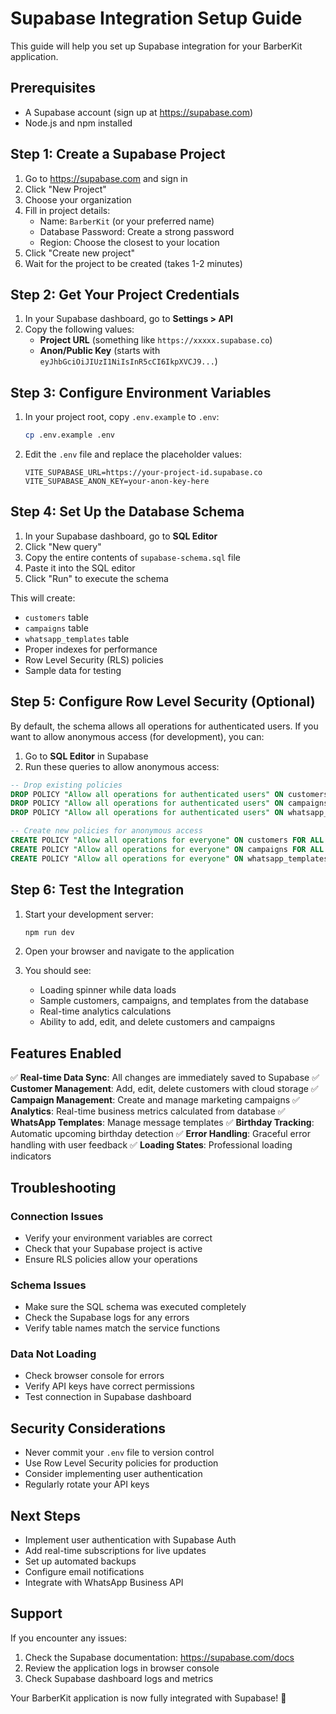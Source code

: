 # Supabase Integration Setup Guide

This guide will help you set up Supabase integration for your BarberKit application.

## Prerequisites

- A Supabase account (sign up at https://supabase.com)
- Node.js and npm installed

## Step 1: Create a Supabase Project

1. Go to https://supabase.com and sign in
2. Click "New Project"
3. Choose your organization
4. Fill in project details:
   - Name: `BarberKit` (or your preferred name)
   - Database Password: Create a strong password
   - Region: Choose the closest to your location
5. Click "Create new project"
6. Wait for the project to be created (takes 1-2 minutes)

## Step 2: Get Your Project Credentials

1. In your Supabase dashboard, go to **Settings > API**
2. Copy the following values:
   - **Project URL** (something like `https://xxxxx.supabase.co`)
   - **Anon/Public Key** (starts with `eyJhbGciOiJIUzI1NiIsInR5cCI6IkpXVCJ9...`)

## Step 3: Configure Environment Variables

1. In your project root, copy `.env.example` to `.env`:
   ```bash
   cp .env.example .env
   ```

2. Edit the `.env` file and replace the placeholder values:
   ```env
   VITE_SUPABASE_URL=https://your-project-id.supabase.co
   VITE_SUPABASE_ANON_KEY=your-anon-key-here
   ```

## Step 4: Set Up the Database Schema

1. In your Supabase dashboard, go to **SQL Editor**
2. Click "New query"
3. Copy the entire contents of `supabase-schema.sql` file
4. Paste it into the SQL editor
5. Click "Run" to execute the schema

This will create:
- `customers` table
- `campaigns` table
- `whatsapp_templates` table
- Proper indexes for performance
- Row Level Security (RLS) policies
- Sample data for testing

## Step 5: Configure Row Level Security (Optional)

By default, the schema allows all operations for authenticated users. If you want to allow anonymous access (for development), you can:

1. Go to **SQL Editor** in Supabase
2. Run these queries to allow anonymous access:

```sql
-- Drop existing policies
DROP POLICY "Allow all operations for authenticated users" ON customers;
DROP POLICY "Allow all operations for authenticated users" ON campaigns;
DROP POLICY "Allow all operations for authenticated users" ON whatsapp_templates;

-- Create new policies for anonymous access
CREATE POLICY "Allow all operations for everyone" ON customers FOR ALL USING (true);
CREATE POLICY "Allow all operations for everyone" ON campaigns FOR ALL USING (true);
CREATE POLICY "Allow all operations for everyone" ON whatsapp_templates FOR ALL USING (true);
```

## Step 6: Test the Integration

1. Start your development server:
   ```bash
   npm run dev
   ```

2. Open your browser and navigate to the application
3. You should see:
   - Loading spinner while data loads
   - Sample customers, campaigns, and templates from the database
   - Real-time analytics calculations
   - Ability to add, edit, and delete customers and campaigns

## Features Enabled

✅ **Real-time Data Sync**: All changes are immediately saved to Supabase
✅ **Customer Management**: Add, edit, delete customers with cloud storage
✅ **Campaign Management**: Create and manage marketing campaigns
✅ **Analytics**: Real-time business metrics calculated from database
✅ **WhatsApp Templates**: Manage message templates
✅ **Birthday Tracking**: Automatic upcoming birthday detection
✅ **Error Handling**: Graceful error handling with user feedback
✅ **Loading States**: Professional loading indicators

## Troubleshooting

### Connection Issues
- Verify your environment variables are correct
- Check that your Supabase project is active
- Ensure RLS policies allow your operations

### Schema Issues
- Make sure the SQL schema was executed completely
- Check the Supabase logs for any errors
- Verify table names match the service functions

### Data Not Loading
- Check browser console for errors
- Verify API keys have correct permissions
- Test connection in Supabase dashboard

## Security Considerations

- Never commit your `.env` file to version control
- Use Row Level Security policies for production
- Consider implementing user authentication
- Regularly rotate your API keys

## Next Steps

- Implement user authentication with Supabase Auth
- Add real-time subscriptions for live updates
- Set up automated backups
- Configure email notifications
- Integrate with WhatsApp Business API

## Support

If you encounter any issues:
1. Check the Supabase documentation: https://supabase.com/docs
2. Review the application logs in browser console
3. Check Supabase dashboard logs and metrics

Your BarberKit application is now fully integrated with Supabase! 🎉

